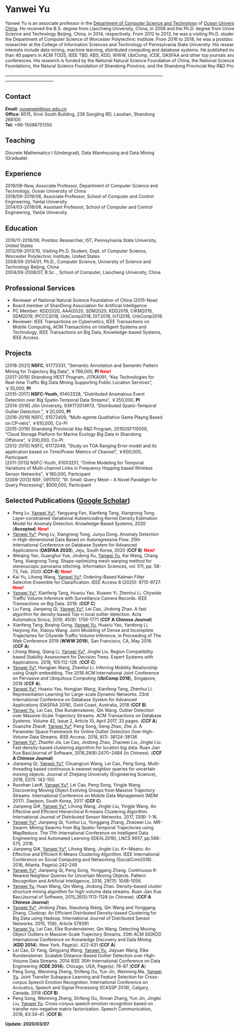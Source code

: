 # Yanwei Yu  

<p style="width:970px;">
    <img src="/yu.jpg" align="right" width="180" hspace="5" vspace="5">
    Yanwei Yu is an associate professor in the <a href="http://it.ouc.edu.cn/">Department of Computer Science and Technology</a> of <a href="http://www.ouc.edu.cn/">Ocean University of China</a>. He received the B.S. degree from Liaocheng University, China, in 2008 and the Ph.D. degree from University of Science and Technology Beijing, China, in 2014, respectively. From 2012 to 2013, he was a visiting Ph.D. student at the Department of Computer Science of Worcester Polytechnic Institute. From 2016 to 2018, he was a postdoc researcher at the College of Information Sciences and Technology of Pennsylvania State University. His research interests include data mining, machine learning, distributed computing and database systems. He published more than 40 papers in ACM TODS, IEEE TBD, KBS, KDD, WWW, UbiComp, ICDE, DASFAA and other top journals and conferences. His research is funded by the National Natural Science Foundation of China, the National Science Foundations, the Natural Science Foundation of Shandong Province, and the Shandong Provincial Key R&D Program. 
</p>

———————————————————————————————————————————————

## Contact
**Email:** yuyanwei@ouc.edu.cn   
**Office:** B515, Xinxi South Building, 238 Songling RD, Laoshan, Shandong 266100   
**Tel:** +86-15066751350    

## Teaching
Discrete Mathematics I (Undergrad), Data Warehousing and Data Mining (Graduate) 

## Experience
2019/08-Now, Associate Professor, Department of Computer Science and Technology, Ocean University of China  
2018/09-2019/08, Associate Professor, School of Computer and Control Engineering, Yantai University   
2014/03-2018/08, Assistant Professor, School of Computer and Control Engineering, Yantai University  

## Education
2016/11-2018/09, Postdoc Researcher, IST, Pennsylvania State University, United States   
2012/09-2013/10, Visiting Ph.D. Student, Dept. of Computer Science, Worcester Polytechnic Institute, United States    
2008/09-2014/01, Ph.D., Computer Science, University of Science and Technology Beijing, China      
2004/09-2008/07, B.Sc. , School of Computer, Liaocheng University, China   

## Professional Services
+ Reviewer of National Natural Science Foundation of China (2015-Now)  
+ Board member of ShanDong Association for Artificial Intelligence    
+ PC Member: KDD2020, AAAI2020, SDM2020, KDD2019, CIKM2019, SDM2019, IPCCC2018, UrbComp2018, DIT2018, InTI2018, UrbComp2016   
+ Reviewer: IEEE Transactions on Cybernetics, IEEE Transactions on Mobile Computing, ACM Transactions on Intelligent Systems and Technology, IEEE Transactions on Big Data, Knowledge-based Systems, IEEE Access.    

## Projects
[2018-2021] **NSFC**, 61773331, “Semantic Annotation and Semantic Pattern Mining for Trajectory Big Data”, ￥766,000, **PI** <span style="color:red;">**New!**</span>   
[2017-2019] Shandong HEST Program, J17KA091, “Key Technologies for Real-time Traffic Big Data Mining Supporting Public Location Services”, ￥35,000, **PI**  
[2015-2017] **NSFC-Youth**, 61403328, “Distributed Anomalous Event Detection over Big Spatio-Temporal Data Streams”, ￥250,000, **PI**  
[2014-2016] Jilin University, 93K172014K13, “Distributed Spatio-Temporal Outlier Detection.”, ￥20,000, **PI**  
[2016-2019] NSFC, 61572409, “Multi-agents Qualitative Game Playng Based on CP-nets”, ￥610,000, Co-PI  
[2015-2019] Shandong Provincial Key R&D Program, 2015GSF115009, “Cloud Storage Platform for Marine Ecology Big Data in Shandong Offshore”, ￥200,000, Co-PI  
[2012-2015] NSFC, 61172049, “Study on TOA Ranging Error model and its application based on Time/Power Metrics of Channel”, ￥600,000, Participant  
[2011-2013] NSFC-Youth, 61003251, “Online Modeling for Temporal Variations of Multi-channel Links in Frequency Hopping based Wireless Sensor Networks”, ￥180,000, Participant  
[2009-2013] NSF, 0917017, “III: Small: Query Mesh - A Novel Paradigm for Query Processing”, $500,000, Participant  

## Selected Publications (<a href="https://scholar.google.com/citations?user=8RXF4Q4AAAAJ&hl=en">Google Scholar</a>) 
* Peng Lv, <u>Yanwei Yu*</u>, Yangyang Fan, Xianfeng Tang, Xiangrong Tong. Layer-constrained Variational Autoencoding Kernel Density Estimation Model for Anomaly Detection. Knowledge-Based Systems, 2020 (**Accepted**) <span style="color:red;">**New!**</span>  
* <u>Yanwei Yu*</u>, Peng Lv, Xiangrong Tong, Junyu Dong. Anomaly Detection in High-dimensional Data Based on Autoregressive Flow. 25th International Conference on Database System for Advanced Applications (**DASFAA 2020**), Jeju, South Korea, 2020 (**CCF B**) <span style="color:red;">**New!**</span>   
* Weiqing Yan, Guanghui Yue, Jindong Xu, <u>Yanwei Yu</u>, Kai Wang, Chang Tang, Xiangrong Tong. Shape-optimizing mesh warping method for stereoscopic panorama stitching. Information Sciences, vol. 511, pp. 58-73, Feb. 2020 (**CCF-B**) <span style="color:red;">**New!**</span>  
* Kai Yu, Lihong Wang, <u>Yanwei Yu*</u>. Ordering-Based Kalman Filter Selective Ensemble for Classification. IEEE Access 8 (2020): 9715-9727. <span style="color:red;">**New!**</span>  
* <u>Yanwei Yu*</u>, Xianfeng Tang, Huaxiu Yao, Xiuwen Yi, Zhenhui Li. Citywide Traffic Volume Inference with Surveillance Camera Records. IEEE Transactions on Big Data. 2019. (**CCF C**)     
* Liu Fang, Jianpeng Qi, <u>Yanwei Yu*</u>, Lei Cao, Jindong Zhao. A fast algorithm for density-based Top-n local outlier detection. Acta Automatica Sinica, 2019, 45(9): 1756-1771 (**CCF A Chinese Journal**) 
* Xianfeng Tang, Boqing Gong, <u>Yanwei Yu</u>, Huaxiu Yao, Yandong Li, Haiyong Xie, Xiaoyu Wang. Joint Modeling of Dense and Incomplete Trajectories for Citywide Traffic Volume Inference, in Proceeding of The Web Conference 2019 (**WWW 2019**), San Francisco, CA, May 2019. (**CCF A**)   
* Lihong Wang, Qiang Li, <u>Yanwei Yu*</u>, Jinglei Liu. Region Compatibility based Stability Assessment for Decision Trees. Expert Systems with Applications. 2018, 105:112-128. (**CCF C**)   
* <u>Yanwei Yu*</u>, Hongjian Wang, Zhenhui Li. Inferring Mobility Relationship using Graph embedding. The 2018 ACM International Joint Conference on Pervasive and Ubiquitous Computing (**UbiComp 2018**), Singapore, 2018 (**CCF A**).  
* <u>Yanwei Yu*</u>, Huaxiu Yao, Hongjian Wang, Xianfeng Tang, Zhenhui Li. Representation Learning for Large-scale Dynamic Networks. 23rd International Conference on Database System for Advanced Applications (DASFAA 2018), Gold Coast, Australia, 2018 (**CCF B**)   
* <u>Yanwei Yu</u>, Lei Cao, Elke Rundensteiner, Qin Wang. Outlier Detection over Massive-Scale Trajectory Streams. ACM Transactions on Database Systems. Volume 42, Issue 2, Article 10, April 2017, 33 pages. (**CCF A**)  
* Guanzhe Zhao#, <u>Yanwei Yu*</u>, Peng Song, Geng Zhao, Zhe Ji. A Parameter Space Framework for Online Outlier Detection Over High-Volume Data Streams. IEEE Access. 2018, 6(1): 38124-38136 
* <u>Yanwei Yu*</u>, Zhaofei Jia, Lei Cao, Jindong Zhao, Zhaowei Liu, Jinglei Liu. Fast density-based clustering algorithm for location big data. Ruan Jian Xue Bao/Journal of Software, 2018,29(8):2470−2484 (in Chinese). (**CCF A Chinese Journal**)
* Jianpeng Qi, <u>Yanwei Yu*</u>, Chuangcun Wang, Lei Cao, Peng Song. Multi-threading based continuous k-nearest neighbor queries for uncertain moving objects. Journal of Zhejiang University (Engineering Science), 2018, 52(1): 142-150. 
* Ruoshan Lan#, <u>Yanwei Yu*</u>, Lei Cao, Peng Song, Yingjie Wang. Discovering Moving Object Evolving Groups from Massive Trajectory Streams. International Conference on Mobile Data Management (MDM 2017). Daejeon, South Korea, 2017 (**CCF C**)  
* Jianpeng Qi#, <u>Yanwei Yu*</u>, Lihong Wang, Jinglei Liu, Yingjie Wang. An Effective and Efficient Hierarchical K-means Clustering Algorithm. International Journal of Distributed Sensor Networks. 2017, 13(8): 1-16. 
* <u>Yanwei Yu*</u>, Jianpeng Qi, Yunhui Lu, Yonggang Zhang, Zhaowei Liu. MR-Swarm: Mining Swarms from Big Spatio-Temporal Trajectories using MapReduce. The 17th International Conference on Intelligent Data Engineering and Automated Learning (IDEAL2016), LNCS 9937, pp.568-575, 2016.   
* Jianpeng Qi#, <u>Yanwei Yu*</u>, Lihong Wang, Jinglei Liu. K*-Means: An Effective and Efficient K-Means Clustering Algorithm. IEEE International Conference on Social Computing and Networking (SocialCom2016). 2016, Atlanta. Page(s).242-249   
* <u>Yanwei Yu*</u>, Jianpeng Qi, Peng Song, Yonggang Zhang. Continuous K-Nearest Neighbor Queries for Uncertain Moving Objects. Pattern Recognition and Artificial Intelligence, 2016, 29(11): 1048-1056.   
* <u>Yanwei Yu</u>, Huan Wang, Qin Wang, Jindong Zhao. Density-based cluster structure mining algorithm for high-volume data streams. Ruan Jian Xue Bao/Journal of Software, 2015,26(5):1113-1128 (in Chinese). (**CCF A Chinese Journal**)
* <u>Yanwei Yu*</u>, Jindong Zhao, Xiaodong Wang, Qin Wang and Yonggang Zhang. Cludoop: An Efficient Distributed Density-based Clustering for Big Data using Hadoop. International Journal of Distributed Sensor Networks. 2015, 11(6), Article 579391  
* <u>Yanwei Yu</u>, Lei Cao, Elke Rundensteiner, Qin Wang. Detecting Moving Object Outliers in Massive-Scale Trajectory Streams. 20th ACM SIGKDD International Conference on Knowledge Discovery and Data Mining (**KDD 2014**). New York. Page(s). 422-431 (**CCF A**)  
* Lei Cao, Di Yang, Qingyang Wang, <u>Yanwei Yu</u>, Jiayuan Wang, Elke Rundensteiner. Scalable Distance-Based Outlier Detection over High-Volume Data Streams. 2014 IEEE 30th International Conference on Data Engineering (**ICDE 2014**). Chicago, USA, Page(s): 76-87 (**CCF A**) 
* Peng Song, Wenming Zheng, Shifeng Ou, Yun Jin, Wenming Ma, <u>Yanwei Yu</u>. Joint Transfer Subspace Learning and Feature Selection for Cross-corpus Speech Emotion Recognition.  International Conference on Acoustics, Speech and Signal Processing (ICASSP 2018), Calgary, Canada, 2018 (**CCF B**)  
* Peng Song, Wenming Zheng, Shifeng Ou, Xinran Zhang, Yun Jin, Jinglei Liu, <u>Yanwei Yu</u>. Cross-corpus speech emotion recognition based on transfer non-negative matrix factorization. Speech Communication, 2016, 83:34–41. (**CCF B**) 


**Update: 2020/03/07**
